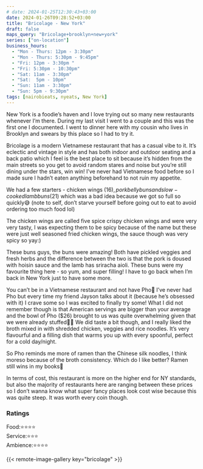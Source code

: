 ```yaml
---
# date: 2024-01-25T12:30:43+03:00
date: 2024-01-26T09:28:52+03:00
title: "Bricolage - New York"
draft: false
maps_query: "Bricolage+brooklyn+new+york"
series: ["on-location"]
business_hours:
  - "Mon - Thurs: 12pm - 3:30pm"
  - "Mon - Thurs: 5:30pm - 9:45pm"
  - "Fri: 12pm - 3:30pm "
  - "Fri: 5:30pm - 10:30pm"
  - "Sat: 11am - 3:30pm"
  - "Sat:  5pm - 10pm"
  - "Sun: 11am - 3:30pm"
  - "Sun: 5pm - 9:30pm"
tags: [nairobieats, nyeats, New York]
---
```


New York is a foodie’s haven and I love trying out so many new restaurants whenever I’m there. During my last visit I went to a couple and this was the first one I documented. I went to dinner here with my cousin who lives in Brooklyn and swears by this place so I had to try it.

Bricolage is a modern Vietnamese restaurant that has a casual vibe to it. It’s eclectic and vintage in style and has both indoor and outdoor seating and a back patio which I feel is the best place to sit because it’s hidden from the main streets so you get to avoid random stares and noise but you’re still dining under the stars, win win! I’ve never had Vietnamese food before so I made sure I hadn’t eaten anything beforehand to not ruin my appetite.

We had a few starters - chicken wings ($16), pork belly buns and slow-cooked lamb buns ($21) which was a bad idea because we got so full so quickly😅 (note to self, don’t starve yourself before going out to eat to avoid ordering too much food lol)

The chicken wings are called five spice crispy chicken wings and were very very tasty, I was expecting them to be spicy because of the name but these were just well seasoned fried chicken wings, the sauce though was very spicy so yay:)

These buns guys, the buns were amazing! Both have pickled veggies and fresh herbs and the difference between the two is that the pork is doused with hoisin sauce and the lamb has sriracha aioli. These buns were my favourite thing here - so yum, and super filling! I have to go back when I’m back in New York just to have some more.

You can’t be in a Vietnamese restaurant and not have Pho🍜 I’ve never had Pho but every time my friend Jayson talks about it (because he’s obsessed with it) I crave some so I was excited to finally try some! What I did not remember though is that American servings are bigger than your average and the bowl of Pho ($26) brought to us was quite overwhelming given that we were already stuffed😮‍💨 We did taste a bit though, and I really liked the broth mixed in with shredded chicken, veggies and rice noodles. It’s very flavourful and a filling dish that warms you up with every spoonful, perfect for a cold day/night.

So Pho reminds me more of ramen than the Chinese silk noodles, I think moreso because of the broth consistency. Which do I like better? Ramen still wins in my books🙈

In terms of cost, this restaurant is more on the higher end for NY standards, but also the majority of restaurants here are ranging between these prices so I don’t wanna know what super fancy places look cost wise because this was quite steep. It was worth every coin though.

### Ratings

Food:⭐️⭐️⭐️⭐️<br>
Service:⭐️⭐️⭐️<br>
Ambience:⭐️⭐️⭐️⭐️<br>

{{< remote-image-gallery key="bricolage" >}}
